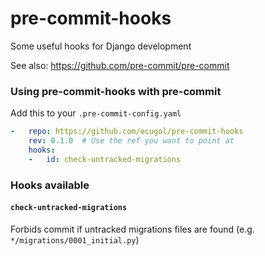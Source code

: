 pre-commit-hooks
================

Some useful hooks for Django development

See also: https://github.com/pre-commit/pre-commit

### Using pre-commit-hooks with pre-commit

Add this to your `.pre-commit-config.yaml`

```yaml
-   repo: https://github.com/ecugol/pre-commit-hooks
    rev: 0.1.0  # Use the ref you want to point at
    hooks:
    -   id: check-untracked-migrations
```

### Hooks available

#### `check-untracked-migrations`

Forbids commit if untracked migrations files are found (e.g. `*/migrations/0001_initial.py`)
